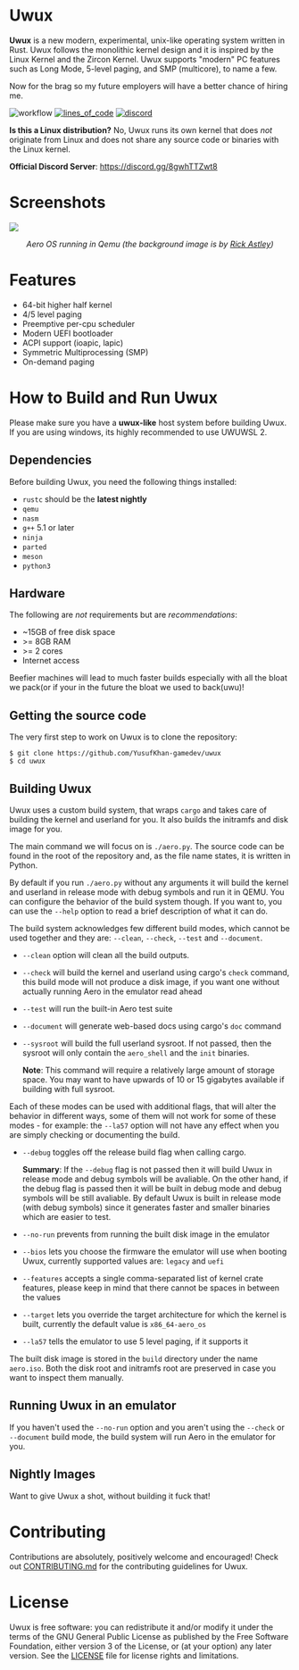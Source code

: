 
# Uwux

**Uwux** is a new modern, experimental, unix-like operating system written in Rust. 
Uwux follows the monolithic kernel design and it is inspired by the Linux Kernel and 
the Zircon Kernel. Uwux supports "modern" PC features such as Long Mode, 5-level paging, 
and SMP (multicore), to name a few.

Now for the brag so my future employers will have a better chance of hiring me.

![workflow](https://github.com/Andy-Python-Programmer/aero/actions/workflows/build.yml/badge.svg)
[![lines_of_code](https://tokei.rs/b1/github/YusufKhan-gamedev/uwux)](https://github.com/YusufKhan-gamedev/uwux)
[![discord](https://img.shields.io/discord/828564770063122432)](https://discord.gg/8gwhTTZwt8)

**Is this a Linux distribution?**
No, Uwux runs its own kernel that does *not* originate from Linux and does not share any source code or binaries with the Linux kernel.

**Official Discord Server**: <https://discord.gg/8gwhTTZwt8>

# Screenshots
<img src="misc/demo.png">
<p align="center"><i>Aero OS running in Qemu (the background image is by <a href="https://www.youtube.com/watch?v=dQw4w9WgXcQ">Rick Astley</a>)</i></p>

# Features
- 64-bit higher half kernel
- 4/5 level paging
- Preemptive per-cpu scheduler
- Modern UEFI bootloader
- ACPI support (ioapic, lapic)
- Symmetric Multiprocessing (SMP)
- On-demand paging

# How to Build and Run Uwux

Please make sure you have a **uwux-like** host system before building 
Uwux. If you are using windows, its highly recommended to use UWUWSL 2.

## Dependencies

Before building Uwux, you need the following things installed:
- `rustc` should be the **latest nightly**
- `qemu`
- `nasm`
- `g++` 5.1 or later
- `ninja`
- `parted`
- `meson`
- `python3`

## Hardware

The following are *not* requirements but are *recommendations*:
- ~15GB of free disk space
- \>= 8GB RAM
- \>= 2 cores
- Internet access

Beefier machines will lead to much faster builds especially with all the bloat we pack(or if your in the future the bloat we used to back(uwu)!

## Getting the source code

The very first step to work on Uwux is to clone the repository:
```shell
$ git clone https://github.com/YusufKhan-gamedev/uwux
$ cd uwux
```

## Building Uwux

Uwux uses a custom build system, that wraps `cargo` and takes care of building the kernel and
userland for you. It also builds the initramfs and disk image for you.

The main command we will focus on is `./aero.py`. The source code can be found in the
root of the repository and, as the file name states, it is written in Python.

By default if you run `./aero.py` without any arguments it will build the kernel and userland
in release mode with debug symbols and run it in QEMU. You can configure the behavior of the 
build system though. If you want to, you can use the `--help` option to read a brief description 
of what it can do.

The build system acknowledges few different build modes, which cannot be used together
and they are: `--clean`, `--check`, `--test` and `--document`.

- `--clean` option will clean all the build outputs.
- `--check` will build the kernel and userland using cargo's `check` command,
  this build mode will not produce a disk image, if you want one without actually
  running Aero in the emulator read ahead
- `--test` will run the built-in Aero test suite
- `--document` will generate web-based docs using cargo's `doc` command
- `--sysroot` will build the full userland sysroot. If not passed, then the sysroot will only contain 
the `aero_shell` and the `init` binaries. 

  **Note**: This command will require a relatively large amount of storage 
space. You may want to have upwards of 10 or 15 gigabytes available if building with full sysroot.

Each of these modes can be used with additional flags, that will alter the behavior in different
ways, some of them will not work for some of these modes - for example: the `--la57` option
will not have any effect when you are simply checking or documenting the build.

- `--debug` toggles off the release build flag when calling cargo.

  **Summary**: If the `--debug` flag is not passed then it will build Uwux in release mode
               and debug symbols will be avaliable. On the other hand, if the debug flag is passed
               then it will be built in debug mode and debug symbols will be still avaliable. By default
               Uwux is built in release mode (with debug symbols) since it generates faster and smaller
               binaries which are easier to test.
- `--no-run` prevents from running the built disk image in the emulator
- `--bios` lets you choose the firmware the emulator will use when booting Uwux,
  currently supported values are: `legacy` and `uefi`
- `--features` accepts a single comma-separated list of kernel crate features, please
  keep in mind that there cannot be spaces in between the values
- `--target` lets you override the target architecture for which the kernel is built,
  currently the default value is `x86_64-aero_os`
- `--la57` tells the emulator to use 5 level paging, if it supports it

The built disk image is stored in the `build` directory under the name `aero.iso`. Both the
disk root and initramfs root are preserved in case you want to inspect them manually.

## Running Uwux in an emulator

If you haven't used the `--no-run` option and you aren't using the `--check` or `--document` build
mode, the build system will run Aero in the emulator for you.

## Nightly Images

Want to give Uwux a shot, without building it fuck that!

# Contributing

Contributions are absolutely, positively welcome and encouraged! Check out [CONTRIBUTING.md](CONTRIBUTING.md) for the contributing guidelines for Uwux.

# License

Uwux is free software: you can redistribute it and/or modify
it under the terms of the GNU General Public License as published by
the Free Software Foundation, either version 3 of the License, or
(at your option) any later version. See the [LICENSE](LICENSE) file for license rights and limitations.
